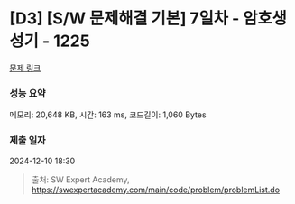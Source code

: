 # [D3] [S/W 문제해결 기본] 7일차 - 암호생성기 - 1225 

[문제 링크](https://swexpertacademy.com/main/code/problem/problemDetail.do?contestProbId=AV14uWl6AF0CFAYD) 

### 성능 요약

메모리: 20,648 KB, 시간: 163 ms, 코드길이: 1,060 Bytes

### 제출 일자

2024-12-10 18:30



> 출처: SW Expert Academy, https://swexpertacademy.com/main/code/problem/problemList.do